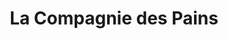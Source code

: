 ---
title: "La Compagnie des Pains"
url: /la-grande-motte/la-compagnie-des-pains-allee-des-goelands/
shop: boulangerie
---